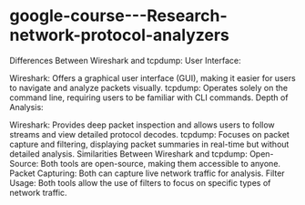 # google-course---Research-network-protocol-analyzers

Differences Between Wireshark and tcpdump:
User Interface:

Wireshark: Offers a graphical user interface (GUI), making it easier for users to navigate and analyze packets visually.
tcpdump: Operates solely on the command line, requiring users to be familiar with CLI commands.
Depth of Analysis:

Wireshark: Provides deep packet inspection and allows users to follow streams and view detailed protocol decodes.
tcpdump: Focuses on packet capture and filtering, displaying packet summaries in real-time but without detailed analysis.
Similarities Between Wireshark and tcpdump:
Open-Source: Both tools are open-source, making them accessible to anyone.
Packet Capturing: Both can capture live network traffic for analysis.
Filter Usage: Both tools allow the use of filters to focus on specific types of network traffic.
